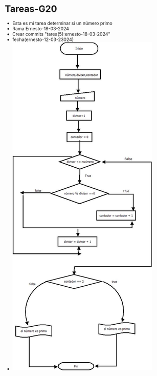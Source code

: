 # Tareas-G20

- Esta es mi tarea determinar si un  número primo 
- Rama Ernesto-18-03-2024
- Crear commits "tarea(5):ernesto-18-03-2024"
- fecha(ernesto-12-03-23024)
- ![](./numeroprimo.jpeg)
